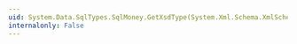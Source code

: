```yaml
---
uid: System.Data.SqlTypes.SqlMoney.GetXsdType(System.Xml.Schema.XmlSchemaSet)
internalonly: False
---
```


